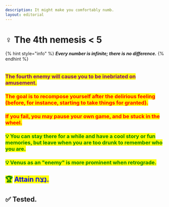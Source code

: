 ```yaml
---
description: It might make you comfortably numb.
layout: editorial
---
```


# ♀ The 4th nemesis < 5

{% hint style="info" %}
_**Every number is infinite; there is no difference.**_
{% endhint %}

<figure><img src="../../../../../.gitbook/assets/pexels-btgl-♡-18860891.jpg" alt=""><figcaption></figcaption></figure>

### <mark style="color:purple;">The fourth enemy will cause you to be inebriated on amusement.</mark>

### <mark style="color:red;">The goal is to recompose yourself after the delirious feeling (before, for instance, starting to take things for granted).</mark>

### <mark style="color:red;">If you fail, you may pause your own game, and be stuck in the wheel.</mark>



### <mark style="color:green;">💡 You can stay there for a while and have a cool story or fun memories, but leave when you are too drunk to remember who you are.</mark>&#x20;

### <mark style="color:green;">💡 Venus as an "enemy" is more prominent when retrograde.</mark>&#x20;





## <mark style="color:green;">🏆</mark> <mark style="color:blue;">Attain נֶצַח.</mark>

## ✅ Tested.


